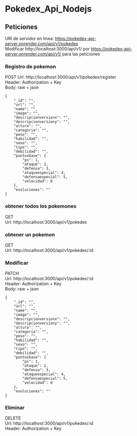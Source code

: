 # Pokedex_Api_Nodejs

## Peticiones 
URl de servidor en linea: https://pokedex-api-server.onrender.com/api/v1/pokedex <br>
Modificar http://localhost:3000/api/v1/ por https://pokedex-api-server.onrender.com/api/v1/ para las peticiones
### Registro de pokemon
POST
Url: http://localhost:3000/api/v1/pokedex/register <br>
Header: Authorization + Key <br>
Body: raw + json  <br>
```
{
    "_id": "",
    "url": "",
    "name": "",
    "image": "",
    "descripcionversionx": "",
    "descripcionversiony": "",
    "altura": "",
    "categoria": "",
    "peso": "",
    "habilidad": "",
    "sexo": "",
    "tipo": "",
    "debilidad": "",
    "puntosbase": {
        "ps": 1,
        "ataque": 2,
        "defensa": 3,
        "ataqueespecial": 4,
        "defensaespecial": 5,
        "velocidad": 6
    },
    "evoluciones": ""
}
```

### obtener todos los pokemones
GET <br>
Url: http://localhost:3000/api/v1/pokedex <br>

### obtener un pokemon
GET<br>
Url: http://localhost:3000/api/v1/pokedex/:id<br>

### Modificar
PATCH<br>
Url: http://localhost:3000/api/v1/pokedex/:id<br>
Header: Authorization + Key<br>
Body: raw + json <br>
```
{
    "_id": "",
    "url": "",
    "name": "",
    "image": "",
    "descripcionversionx": "",
    "descripcionversiony": "",
    "altura": "",
    "categoria": "",
    "peso": "",
    "habilidad": "",
    "sexo": "",
    "tipo": "",
    "debilidad": "",
    "puntosbase": {
        "ps": 1,
        "ataque": 2,
        "defensa": 3,
        "ataqueespecial": 4,
        "defensaespecial": 5,
        "velocidad": 6
    },
    "evoluciones": ""
}
```


### Eliminar
DELETE <br>
Url: http://localhost:3000/api/v1/pokedex/:id <br>
Header: Authorization + Key <br>
